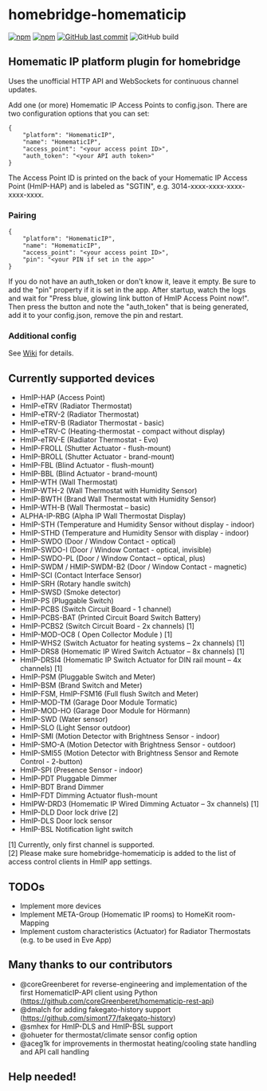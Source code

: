 # homebridge-homematicip

[![npm](https://img.shields.io/npm/v/homebridge-homematicip.svg?style=plastic)](https://www.npmjs.com/package/homebridge-homematicip)
[![npm](https://img.shields.io/npm/dt/homebridge-homematicip.svg?style=plastic)](https://www.npmjs.com/package/homebridge-homematicip)
[![GitHub last commit](https://img.shields.io/github/last-commit/marcsowen/homebridge-homematicip.svg?style=plastic)](https://github.com/marcsowen/homebridge-homematicip)
![GitHub build](https://img.shields.io/github/actions/workflow/status/marcsowen/homebridge-homematicip/main.yml?style=plastic)

## Homematic IP platform plugin for homebridge

Uses the unofficial HTTP API and WebSockets for continuous channel updates. 

Add one (or more) Homematic IP Access Points to config.json. There are two configuration
options that you can set:

```
{
    "platform": "HomematicIP",
    "name": "HomematicIP",
    "access_point": "<your access point ID>",
    "auth_token": "<your API auth token>"
}
```

The Access Point ID is printed on the back of your Homematic IP Access Point (HmIP-HAP) and is 
labeled as "SGTIN", e.g. 3014-xxxx-xxxx-xxxx-xxxx-xxxx. 

### Pairing 

```
{
    "platform": "HomematicIP",
    "name": "HomematicIP",
    "access_point": "<your access point ID>",
    "pin": "<your PIN if set in the app>"
}
```

If you do not have an auth_token or don't know it, leave it empty. Be sure to add the "pin" property if it is set in the app. 
After startup, watch the logs and wait for "Press blue, glowing link button of HmIP Access Point now!". Then press the
button and note the "auth_token" that is being generated, add it to your config.json, remove the pin and restart.

### Additional config

See [Wiki](https://github.com/marcsowen/homebridge-homematicip/wiki) for details.


## Currently supported devices

- HmIP-HAP (Access Point)
- HmIP-eTRV (Radiator Thermostat)
- HmIP-eTRV-2 (Radiator Thermostat)
- HmIP-eTRV-B (Radiator Thermostat - basic)
- HmIP-eTRV-C (Heating-thermostat - compact without display)
- HmIP-eTRV-E (Radiator Thermostat - Evo)
- HmIP-FROLL (Shutter Actuator - flush-mount)
- HmIP-BROLL (Shutter Actuator - brand-mount)
- HmIP-FBL (Blind Actuator - flush-mount)
- HmIP-BBL (Blind Actuator - brand-mount)
- HmIP-WTH (Wall Thermostat)
- HmIP-WTH-2 (Wall Thermostat with Humidity Sensor)
- HmIP-BWTH (Brand Wall Thermostat with Humidity Sensor)
- HmIP-WTH-B (Wall Thermostat – basic)
- ALPHA-IP-RBG (Alpha IP Wall Thermostat Display)
- HmIP-STH (Temperature and Humidity Sensor without display - indoor)
- HmIP-STHD (Temperature and Humidity Sensor with display - indoor)
- HmIP-SWDO (Door / Window Contact - optical)
- HmIP-SWDO-I (Door / Window Contact - optical, invisible)
- HmIP-SWDO-PL (Door / Window Contact – optical, plus)
- HmIP-SWDM / HMIP-SWDM-B2  (Door / Window Contact - magnetic)
- HmIP-SCI (Contact Interface Sensor)
- HmIP-SRH (Rotary handle switch)
- HmIP-SWSD (Smoke detector)
- HmIP-PS (Pluggable Switch)
- HmIP-PCBS (Switch Circuit Board - 1 channel)
- HmIP-PCBS-BAT (Printed Circuit Board Switch Battery)
- HmIP-PCBS2 (Switch Circuit Board - 2x channels) [1]
- HmIP-MOD-OC8 ( Open Collector Module ) [1]
- HmIP-WHS2 (Switch Actuator for heating systems – 2x channels) [1]
- HmIP-DRS8 (Homematic IP Wired Switch Actuator – 8x channels) [1]
- HmIP-DRSI4 (Homematic IP Switch Actuator for DIN rail mount – 4x channels) [1]
- HmIP-PSM (Pluggable Switch and Meter)
- HmIP-BSM (Brand Switch and Meter)
- HmIP-FSM, HmIP-FSM16 (Full flush Switch and Meter)
- HmIP-MOD-TM (Garage Door Module Tormatic)
- HmIP-MOD-HO (Garage Door Module for Hörmann)
- HmIP-SWD (Water sensor)
- HmIP-SLO (Light Sensor outdoor)
- HmIP-SMI (Motion Detector with Brightness Sensor - indoor)
- HmIP-SMO-A (Motion Detector with Brightness Sensor - outdoor)
- HmIP-SMI55 (Motion Detector with Brightness Sensor and Remote Control - 2-button)
- HmIP-SPI (Presence Sensor - indoor)
- HmIP-PDT Pluggable Dimmer
- HmIP-BDT Brand Dimmer
- HmIP-FDT Dimming Actuator flush-mount
- HmIPW-DRD3 (Homematic IP Wired Dimming Actuator – 3x channels) [1]
- HmIP-DLD Door lock drive [2]
- HmIP-DLS Door lock sensor
- HmIP-BSL Notification light switch

[1] Currently, only first channel is supported.<br>
[2] Please make sure homebridge-homematicip is added to the list of access control clients in HmIP app settings.

## TODOs

- Implement more devices
- Implement META-Group (Homematic IP rooms) to HomeKit room-Mapping
- Implement custom characteristics (Actuator) for Radiator Thermostats (e.g. to be used in Eve App) 

## Many thanks to our contributors

- @coreGreenberet for reverse-engineering and implementation of the first HomematicIP-API client using Python
  (https://github.com/coreGreenberet/homematicip-rest-api)
- @dmalch for adding fakegato-history support (https://github.com/simont77/fakegato-history)
- @smhex for HmIP-DLS and HmIP-BSL support
- @ohueter for thermostat/climate sensor config option
- @aceg1k for improvements in thermostat heating/cooling state handling and API call handling

## Help needed!
